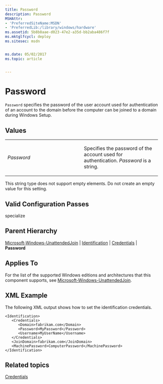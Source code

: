 ```yaml
---
title: Password
description: Password
MSHAttr:
- 'PreferredSiteName:MSDN'
- 'PreferredLib:/library/windows/hardware'
ms.assetid: 5b8b8aae-d023-47e2-a35d-bb2aba486f7f
ms.mktglfcycl: deploy
ms.sitesec: msdn


ms.date: 05/02/2017
ms.topic: article


---
```


# Password


`Password` specifies the password of the user account used for authentication of an account to the domain before the computer can be joined to a domain during Windows Setup.

## Values


<table>
<colgroup>
<col width="50%" />
<col width="50%" />
</colgroup>
<tbody>
<tr class="odd">
<td><p><em>Password</em></p></td>
<td><p>Specifies the password of the account used for authentication. <em>Password</em> is a string.</p></td>
</tr>
</tbody>
</table>

 

This string type does not support empty elements. Do not create an empty value for this setting.

## Valid Configuration Passes


specialize

## Parent Hierarchy


[Microsoft-Windows-UnattendedJoin](microsoft-windows-unattendedjoin.md) | [Identification](microsoft-windows-unattendedjoin-identification.md) | [Credentials](microsoft-windows-unattendedjoin-identification-credentials.md) | **Password**

## Applies To


For the list of the supported Windows editions and architectures that this component supports, see [Microsoft-Windows-UnattendedJoin](microsoft-windows-unattendedjoin.md).

## XML Example


The following XML output shows how to set the identification credentials.

```
<Identification>
   <Credentials>
      <Domain>fabrikam.com</Domain>
      <Password>MyPassword</Password>
      <Username>MyUserName</Username>
   </Credentials>
   <JoinDomain>fabrikam.com</JoinDomain>
   <MachinePassword>ComputerPassword</MachinePassword>
</Identification>
```

## Related topics


[Credentials](microsoft-windows-unattendedjoin-identification-credentials.md)

 

 







